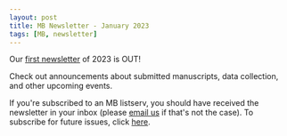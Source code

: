 ```yaml
---
layout: post
title: MB Newsletter - January 2023
tags: [MB, newsletter]
---
```


Our [first newsletter](https://mailchi.mp/6a7f7f100692/mb-newsletter-jan2023) of 2023 is OUT! 

Check out announcements about submitted manuscripts, data collection, and other upcoming events. 

If you're subscribed to an MB listserv, you should have received the newsletter in your inbox (please [email us](mailto:manybabiesconsortium@gmail.com) if that's not the case). To subscribe for future issues, click [here](https://t.co/7zxifYO7qN?amp=1).
